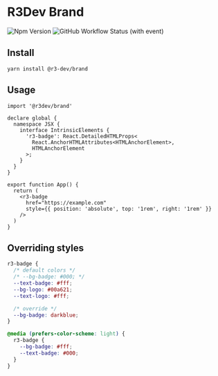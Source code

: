 # R3Dev Brand

![Npm Version](https://img.shields.io/npm/v/@r3-dev/brand)
![GitHub Workflow Status (with event)](https://img.shields.io/github/actions/workflow/status/crashmax-dev/r3dev-brand/npm-publish.yaml)


## Install

```
yarn install @r3-dev/brand
```

## Usage

```tsx
import '@r3dev/brand'

declare global {
  namespace JSX {
    interface IntrinsicElements {
      'r3-badge': React.DetailedHTMLProps<
        React.AnchorHTMLAttributes<HTMLAnchorElement>,
        HTMLAnchorElement
      >;
    }
  }
}

export function App() {
  return (
    <r3-badge
      href="https://example.com"
      style={{ position: 'absolute', top: '1rem', right: '1rem' }}
    />
  )
}
```

## Overriding styles

```css
r3-badge {
  /* default colors */
  /* --bg-badge: #000; */
  --text-badge: #fff;
  --bg-logo: #00a621;
  --text-logo: #fff;

  /* override */
  --bg-badge: darkblue;
}

@media (prefers-color-scheme: light) {
  r3-badge {
    --bg-badge: #fff;
    --text-badge: #000;
  }
}
```
